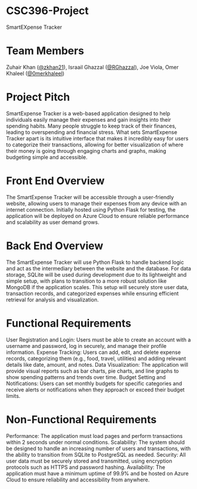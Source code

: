 # CSC396-Project
SmartEXpense Tracker
# Team Members
Zuhair Khan ([@zkhan21](https://github.com/Zkhan21)), Israail Ghazzal ([@RGhazzal](https://github.com/RGhazzal)), Joe Viola, Omer Khaleel ([@0merkhaleel](https://github.com/0merkhaleel))
# Project Pitch
SmartExpense Tracker is a web-based application designed to help individuals easily manage their expenses and gain insights into their spending habits. Many people struggle to keep track of their finances, leading to overspending and financial stress. What sets SmartExpense Tracker apart is its intuitive interface that makes it incredibly easy for users to categorize their transactions, allowing for better visualization of where their money is going through engaging charts and graphs, making budgeting simple and accessible.
# Front End Overview
The SmartExpense Tracker will be accessible through a user-friendly website, allowing users to manage their expenses from any device with an internet connection. Initially hosted using Python Flask for testing, the application will be deployed on Azure Cloud to ensure reliable performance and scalability as user demand grows.
# Back End Overview
The SmartExpense Tracker will use Python Flask to handle backend logic and act as the intermediary between the website and the database. For data storage, SQLite will be used during development due to its lightweight and simple setup, with plans to transition to a more robust solution like MongoDB if the application scales. This setup will securely store user data, transaction records, and categorized expenses while ensuring efficient retrieval for analysis and visualization.
# Functional Requirements
User Registration and Login:
Users must be able to create an account with a username and password, log in securely, and manage their profile information.
Expense Tracking:
Users can add, edit, and delete expense records, categorizing them (e.g., food, travel, utilities) and adding relevant details like date, amount, and notes.
Data Visualization:
The application will provide visual reports such as bar charts, pie charts, and line graphs to show spending patterns and trends over time.
Budget Setting and Notifications:
Users can set monthly budgets for specific categories and receive alerts or notifications when they approach or exceed their budget limits.
# Non-Functional Requirements
Performance:
The application must load pages and perform transactions within 2 seconds under normal conditions.
Scalability:
The system should be designed to handle an increasing number of users and transactions, with the ability to transition from SQLite to PostgreSQL as needed.
Security:
All user data must be securely stored and transmitted, using encryption protocols such as HTTPS and password hashing.
Availability:
The application must have a minimum uptime of 99.9% and be hosted on Azure Cloud to ensure reliability and accessibility from anywhere.
